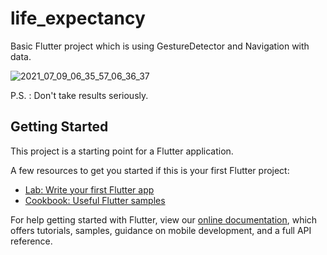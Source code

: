 # life_expectancy

Basic Flutter project which is using GestureDetector and Navigation with data.

![2021_07_09_06_35_57_06_36_37](https://user-images.githubusercontent.com/60571747/125035800-ecf50c80-e09a-11eb-9481-878f0da2b172.gif)

P.S. : Don't take results seriously.



## Getting Started

This project is a starting point for a Flutter application.

A few resources to get you started if this is your first Flutter project:

- [Lab: Write your first Flutter app](https://flutter.dev/docs/get-started/codelab)
- [Cookbook: Useful Flutter samples](https://flutter.dev/docs/cookbook)

For help getting started with Flutter, view our
[online documentation](https://flutter.dev/docs), which offers tutorials,
samples, guidance on mobile development, and a full API reference.
